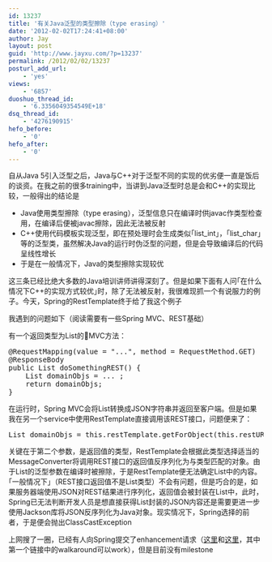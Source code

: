 ```yaml
---
id: 13237
title: '有关Java泛型的类型擦除（type erasing）'
date: '2012-02-02T17:24:41+08:00'
author: Jay
layout: post
guid: 'http://www.jayxu.com/?p=13237'
permalink: /2012/02/02/13237
posturl_add_url:
    - 'yes'
views:
    - '6857'
duoshuo_thread_id:
    - '6.3356049354549E+18'
dsq_thread_id:
    - '4276190915'
hefo_before:
    - '0'
hefo_after:
    - '0'
---
```


<!-- wp:paragraph -->
<p>自从Java 5引入泛型之后，Java与C++对于泛型不同的实现的优劣便一直是饭后的谈资。在我之前的很多training中，当讲到Java泛型时总是会和C++的实现比较，一般得出的结论是</p>
<!-- /wp:paragraph -->

<!-- wp:list -->
<ul><li>Java使用类型擦除（type erasing），泛型信息只在编译时供javac作类型检查用，在编译后便被javac擦除，因此无法被反射</li><li>C++使用代码模板实现泛型，即在预处理时会生成类似｢list_int｣，｢list_char｣等的泛型类，虽然解决Java的运行时伪泛型的问题，但是会导致编译后的代码呈线性增长</li><li>于是在一般情况下，Java的类型擦除实现较优</li></ul>
<!-- /wp:list -->

<!-- wp:paragraph -->
<p>这三条已经比绝大多数的Java培训讲师讲得深刻了。但是如果下面有人问｢在什么情况下C++的实现方式较优｣时，除了无法被反射，我很难现抓一个有说服力的例子。今天，Spring的RestTemplate终于给了我这个例子</p>
<!-- /wp:paragraph -->

<!-- wp:paragraph -->
<p>我遇到的问题如下（阅读需要有一些Spring MVC、REST基础）</p>
<!-- /wp:paragraph -->

<!-- wp:paragraph -->
<p>有一个返回类型为List的MVC方法：</p>
<!-- /wp:paragraph -->

<!-- wp:enlighter/codeblock -->
<pre class="EnlighterJSRAW" data-enlighter-language="generic" data-enlighter-theme="" data-enlighter-highlight="" data-enlighter-linenumbers="" data-enlighter-lineoffset="" data-enlighter-title="" data-enlighter-group="">@RequestMapping(value = "...", method = RequestMethod.GET)
@ResponseBody
public List doSomethingREST() {
    List domainObjs = ... ;
    return domainObjs;
}</pre>
<!-- /wp:enlighter/codeblock -->

<!-- wp:paragraph -->
<p>在运行时，Spring MVC会将List转换成JSON字符串并返回至客户端。但是如果我在另一个service中使用RestTemplate直接调用该REST接口，问题便来了：</p>
<!-- /wp:paragraph -->

<!-- wp:enlighter/codeblock -->
<pre class="EnlighterJSRAW" data-enlighter-language="generic" data-enlighter-theme="" data-enlighter-highlight="" data-enlighter-linenumbers="" data-enlighter-lineoffset="" data-enlighter-title="" data-enlighter-group="">List domainObjs = this.restTemplate.getForObject(this.restURL, List.class);</pre>
<!-- /wp:enlighter/codeblock -->

<!-- wp:paragraph -->
<p>关键在于第二个参数，是返回值的类型，RestTemplate会根据此类型选择适当的MessageConverter将调用REST接口的返回值反序列化为与类型匹配的对象。由于List的泛型参数在编译时被擦除，于是RestTemplate便无法确定List中的内容。｢一般情况下｣（REST接口返回值不是List类型）不会有问题，但是巧合的是，如果服务器端使用JSON对REST结果进行序列化，返回值会被封装在List中，此时，Spring已无法判断开发人员是想直接获得List封装的JSON内容还是需要更进一步使用Jackson库将JSON反序列化为Java对象。现实情况下，Spring选择的前者，于是便会抛出ClassCastException</p>
<!-- /wp:paragraph -->

<!-- wp:paragraph -->
<p>上网搜了一圈，已经有人向Spring提交了enhancement请求（<a href="https://jira.springsource.org/browse/SPR-7002" target="_blank" rel="noopener noreferrer">这里</a>和<a href="https://jira.springsource.org/browse/SPR-7023" target="_blank" rel="noopener noreferrer">这里</a>，其中第一个链接中的walkaround可以work），但是目前没有milestone</p>
<!-- /wp:paragraph -->